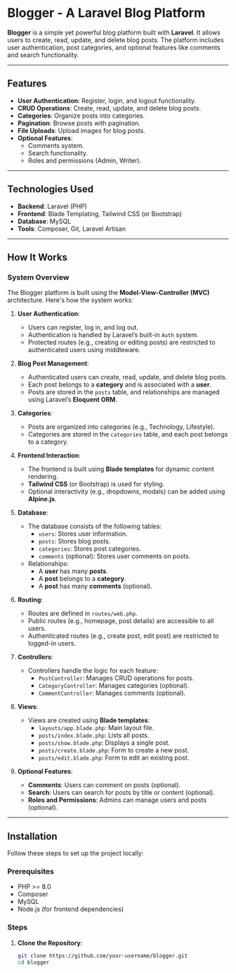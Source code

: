 # Blogger - A Laravel Blog Platform

**Blogger** is a simple yet powerful blog platform built with **Laravel**. It allows users to create, read, update, and delete blog posts. The platform includes user authentication, post categories, and optional features like comments and search functionality.

---

## Features

- **User Authentication**: Register, login, and logout functionality.
- **CRUD Operations**: Create, read, update, and delete blog posts.
- **Categories**: Organize posts into categories.
- **Pagination**: Browse posts with pagination.
- **File Uploads**: Upload images for blog posts.
- **Optional Features**:
  - Comments system.
  - Search functionality.
  - Roles and permissions (Admin, Writer).

---

## Technologies Used

- **Backend**: Laravel (PHP)
- **Frontend**: Blade Templating, Tailwind CSS (or Bootstrap)
- **Database**: MySQL
- **Tools**: Composer, Git, Laravel Artisan

---

## How It Works

### **System Overview**
The Blogger platform is built using the **Model-View-Controller (MVC)** architecture. Here's how the system works:

1. **User Authentication**:
   - Users can register, log in, and log out.
   - Authentication is handled by Laravel’s built-in `Auth` system.
   - Protected routes (e.g., creating or editing posts) are restricted to authenticated users using middleware.

2. **Blog Post Management**:
   - Authenticated users can create, read, update, and delete blog posts.
   - Each post belongs to a **category** and is associated with a **user**.
   - Posts are stored in the `posts` table, and relationships are managed using Laravel’s **Eloquent ORM**.

3. **Categories**:
   - Posts are organized into categories (e.g., Technology, Lifestyle).
   - Categories are stored in the `categories` table, and each post belongs to a category.

4. **Frontend Interaction**:
   - The frontend is built using **Blade templates** for dynamic content rendering.
   - **Tailwind CSS** (or Bootstrap) is used for styling.
   - Optional interactivity (e.g., dropdowns, modals) can be added using **Alpine.js**.

5. **Database**:
   - The database consists of the following tables:
     - `users`: Stores user information.
     - `posts`: Stores blog posts.
     - `categories`: Stores post categories.
     - `comments` (optional): Stores user comments on posts.
   - Relationships:
     - A **user** has many **posts**.
     - A **post** belongs to a **category**.
     - A **post** has many **comments** (optional).

6. **Routing**:
   - Routes are defined in `routes/web.php`.
   - Public routes (e.g., homepage, post details) are accessible to all users.
   - Authenticated routes (e.g., create post, edit post) are restricted to logged-in users.

7. **Controllers**:
   - Controllers handle the logic for each feature:
     - `PostController`: Manages CRUD operations for posts.
     - `CategoryController`: Manages categories (optional).
     - `CommentController`: Manages comments (optional).

8. **Views**:
   - Views are created using **Blade templates**:
     - `layouts/app.blade.php`: Main layout file.
     - `posts/index.blade.php`: Lists all posts.
     - `posts/show.blade.php`: Displays a single post.
     - `posts/create.blade.php`: Form to create a new post.
     - `posts/edit.blade.php`: Form to edit an existing post.

9. **Optional Features**:
   - **Comments**: Users can comment on posts (optional).
   - **Search**: Users can search for posts by title or content (optional).
   - **Roles and Permissions**: Admins can manage users and posts (optional).

---

## Installation

Follow these steps to set up the project locally:

### Prerequisites

- PHP >= 8.0
- Composer
- MySQL
- Node.js (for frontend dependencies)

### Steps

1. **Clone the Repository**:
   ```bash
   git clone https://github.com/your-username/blogger.git
   cd blogger
